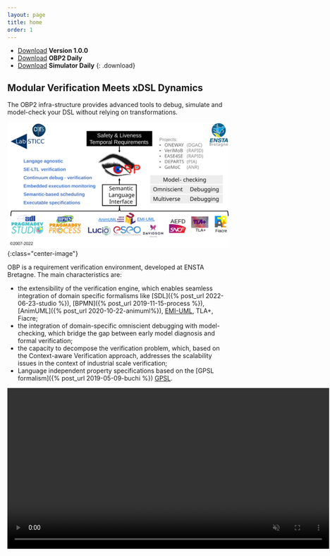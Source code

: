 ```yaml
---
layout: page
title: home
order: 1
---
```


- [Download](http://mocs-artefacts.ensta-bretagne.fr/OBP2/v1.0.0-21_12_13/obp2-1.0.0.zip)
**Version 1.0.0**
- [Download](http://mocs-artefacts.ensta-bretagne.fr/OBP2/v1.0.0-21_12_13/obp2-1.0.0.zip)
**OBP2 Daily**
- [Download](http://mocs-artefacts.ensta-bretagne.fr/OBP2/v1.0.0-21_12_13/obp2-simulator-1.0.0.zip)
**Simulator Daily**
{: .download}

## **Modular Verification Meets xDSL Dynamics**

The OBP2 infra-structure provides advanced tools to debug, simulate and model-check your DSL without relying on transformations.

![Overview](/images/220624_overview.svg){:class="center-image"}

OBP is a requirement verification environment, developed at ENSTA Bretagne. The main characteristics are:

- the extensibility of the verification engine, which enables seamless integration of domain specific formalisms like [SDL]({% post_url 2022-06-23-studio %}), [BPMN]({% post_url 2019-11-15-process %}), [AnimUML]({% post_url 2020-10-22-animuml%}), [EMI-UML](bare-metal-uml), TLA+, Fiacre;
- the integration of domain-specific omniscient debugging with model-checking, which bridge the gap between early model diagnosis and formal verification;
- the capacity to decompose the verification problem, which, based on the Context-aware Verification approach, addresses the scalability issues in the context of industrial scale verification;
- Language independent property specifications based on the [GPSL formalism]({% post_url 2019-05-09-buchi %}) [GPSL](gpsl).

<video src="/images/obp2/demo.mp4" width="730px" autoplay loop muted playsinline class="center-image"></video>
